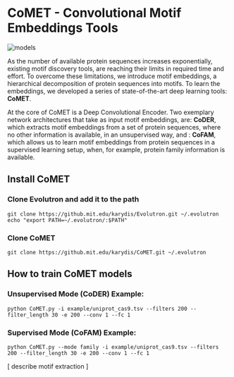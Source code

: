 # CoMET - **Co**nvolutional **M**otif **E**mbeddings **T**ools

![models](https://s3.amazonaws.com/comet-media/github_models.png)

As the number of available protein sequences increases exponentially, existing motif discovery tools, are reaching their limits in required time and effort. To overcome these limitations, we introduce motif embeddings, a hierarchical decomposition of protein sequences into motifs. To learn the embeddings, we developed a series of state-of-the-art deep learning tools: **CoMET**. 

At the core of CoMET is a Deep Convolutional Encoder. Two exemplary network architectures that take as input motif embeddings, are: **CoDER**, which extracts motif embeddings from a set of protein sequences, where no other information is available, in an unsupervised way, and : **CoFAM**, which allows us to learn motif embeddings from protein sequences in a supervised learning setup, when, for example, protein family information is available.

## Install CoMET

### Clone Evolutron and add it to the path
```
git clone https://github.mit.edu/karydis/Evolutron.git ~/.evolutron
echo "export PATH=~/.evolutron/:$PATH"
```

### Clone CoMET
```
git clone https://github.mit.edu/karydis/CoMET.git ~/.evolutron
```

## How to train CoMET models

### Unsupervised Mode (CoDER) Example:
   ```shell
   python CoMET.py -i example/uniprot_cas9.tsv --filters 200 --filter_length 30 -e 200 --conv 1 --fc 1
   ```

### Supervised Mode (CoFAM) Example:
   ```shell
   python CoMET.py --mode family -i example/uniprot_cas9.tsv --filters 200 --filter_length 30 -e 200 --conv 1 --fc 1
   ```

[ describe motif extraction ]

